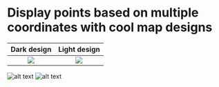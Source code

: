 # Display points based on multiple coordinates with cool map designs


Dark design             |  Light design
:-------------------------:|:-------------------------:
![](http://webkutil.cz/github/realDark.PNG)  |  ![](http://webkutil.cz/github/realLight.PNG)

![alt text](http://webkutil.cz/github/realDark.PNG) ![alt text](http://webkutil.cz/github/realLight.PNG)
